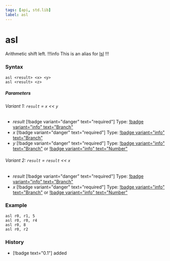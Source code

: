```yaml
---
tags: [api, std.lib]
label: asl
---
```

# asl
Arithmetic shift left.
!!!info
This is an alias for [lsl](/api-docs/standard/lsl.md)
!!!
### Syntax
```
asl <result> <x> <y>
asl <result> <z>
```
##### Parameters
###### Variant 1: `result` = `x` << `y`
- *result* [!badge variant="danger" text="required"] Type: [!badge variant="info" text="Branch"](/api-docs/standard/datatypes.md#branch)
- *x* [!badge variant="danger" text="required"] Type: [!badge variant="info" text="Branch"](/api-docs/standard/datatypes.md#branch)
- *y* [!badge variant="danger" text="required"] Type: [!badge variant="info" text="Branch"](/api-docs/standard/datatypes.md#branch) or [!badge variant="info" text="Number"](/api-docs/standard/datatypes.md#number)
###### Variant 2: `result` = `result` << `x`
- *result* [!badge variant="danger" text="required"] Type: [!badge variant="info" text="Branch"](/api-docs/standard/datatypes.md#branch)
- *x* [!badge variant="danger" text="required"] Type: [!badge variant="info" text="Branch"](/api-docs/standard/datatypes.md#branch) or [!badge variant="info" text="Number"](/api-docs/standard/datatypes.md#number)
### Example
```
asl r0, r1, 5
asl r0, r0, r4
asl r0, 8
asl r0, r2
```
### History
- [!badge text="0.1"] added
